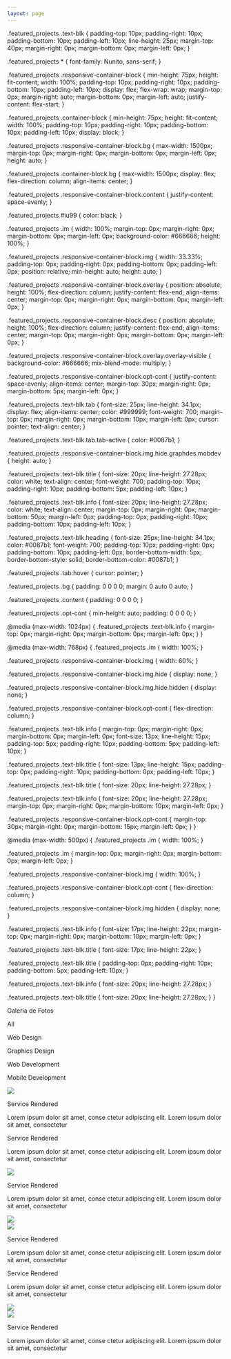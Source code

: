 ```yaml
---
layout: page
---
```


.featured_projects .text-blk {
  padding-top: 10px;
  padding-right: 10px;
  padding-bottom: 10px;
  padding-left: 10px;
  line-height: 25px;
  margin-top: 40px;
  margin-right: 0px;
  margin-bottom: 0px;
  margin-left: 0px;
}

.featured_projects * {
  font-family: Nunito, sans-serif;
}

.featured_projects .responsive-container-block {
  min-height: 75px;
  height: fit-content;
  width: 100%;
  padding-top: 10px;
  padding-right: 10px;
  padding-bottom: 10px;
  padding-left: 10px;
  display: flex;
  flex-wrap: wrap;
  margin-top: 0px;
  margin-right: auto;
  margin-bottom: 0px;
  margin-left: auto;
  justify-content: flex-start;
}

.featured_projects .container-block {
  min-height: 75px;
  height: fit-content;
  width: 100%;
  padding-top: 10px;
  padding-right: 10px;
  padding-bottom: 10px;
  padding-left: 10px;
  display: block;
}

.featured_projects .responsive-container-block.bg {
  max-width: 1500px;
  margin-top: 0px;
  margin-right: 0px;
  margin-bottom: 0px;
  margin-left: 0px;
  height: auto;
}

.featured_projects .container-block.bg {
  max-width: 1500px;
  display: flex;
  flex-direction: column;
  align-items: center;
}

.featured_projects .responsive-container-block.content {
  justify-content: space-evenly;
}

.featured_projects #iu99 {
  color: black;
}

.featured_projects .im {
  width: 100%;
  margin-top: 0px;
  margin-right: 0px;
  margin-bottom: 0px;
  margin-left: 0px;
  background-color: #666666;
  height: 100%;
}

.featured_projects .responsive-container-block.img {
  width: 33.33%;
  padding-top: 0px;
  padding-right: 0px;
  padding-bottom: 0px;
  padding-left: 0px;
  position: relative;
  min-height: auto;
  height: auto;
}

.featured_projects .responsive-container-block.overlay {
  position: absolute;
  height: 100%;
  flex-direction: column;
  justify-content: flex-end;
  align-items: center;
  margin-top: 0px;
  margin-right: 0px;
  margin-bottom: 0px;
  margin-left: 0px;
}

.featured_projects .responsive-container-block.desc {
  position: absolute;
  height: 100%;
  flex-direction: column;
  justify-content: flex-end;
  align-items: center;
  margin-top: 0px;
  margin-right: 0px;
  margin-bottom: 0px;
  margin-left: 0px;
}

.featured_projects .responsive-container-block.overlay.overlay-visible {
  background-color: #666666;
  mix-blend-mode: multiply;
}

.featured_projects .responsive-container-block.opt-cont {
  justify-content: space-evenly;
  align-items: center;
  margin-top: 30px;
  margin-right: 0px;
  margin-bottom: 5px;
  margin-left: 0px;
}

.featured_projects .text-blk.tab {
  font-size: 25px;
  line-height: 34.1px;
  display: flex;
  align-items: center;
  color: #999999;
  font-weight: 700;
  margin-top: 0px;
  margin-right: 0px;
  margin-bottom: 10px;
  margin-left: 0px;
  cursor: pointer;
  text-align: center;
}

.featured_projects .text-blk.tab.tab-active {
  color: #0087b1;
}

.featured_projects .responsive-container-block.img.hide.graphdes.mobdev {
  height: auto;
}

.featured_projects .text-blk.title {
  font-size: 20px;
  line-height: 27.28px;
  color: white;
  text-align: center;
  font-weight: 700;
  padding-top: 10px;
  padding-right: 10px;
  padding-bottom: 5px;
  padding-left: 10px;
}

.featured_projects .text-blk.info {
  font-size: 20px;
  line-height: 27.28px;
  color: white;
  text-align: center;
  margin-top: 0px;
  margin-right: 0px;
  margin-bottom: 50px;
  margin-left: 0px;
  padding-top: 0px;
  padding-right: 10px;
  padding-bottom: 10px;
  padding-left: 10px;
}

.featured_projects .text-blk.heading {
  font-size: 25px;
  line-height: 34.1px;
  color: #0087b1;
  font-weight: 700;
  padding-top: 10px;
  padding-right: 0px;
  padding-bottom: 10px;
  padding-left: 0px;
  border-bottom-width: 5px;
  border-bottom-style: solid;
  border-bottom-color: #0087b1;
}

.featured_projects .tab:hover {
  cursor: pointer;
}

.featured_projects .bg {
  padding: 0 0 0 0;
  margin: 0 auto 0 auto;
}

.featured_projects .content {
  padding: 0 0 0 0;
}

.featured_projects .opt-cont {
  min-height: auto;
  padding: 0 0 0 0;
}

@media (max-width: 1024px) {
  .featured_projects .text-blk.info {
    margin-top: 0px;
    margin-right: 0px;
    margin-bottom: 0px;
    margin-left: 0px;
  }
}

@media (max-width: 768px) {
  .featured_projects .im {
    width: 100%;
  }

  .featured_projects .responsive-container-block.img {
    width: 60%;
  }

  .featured_projects .responsive-container-block.img.hide {
    display: none;
  }

  .featured_projects .responsive-container-block.img.hide.hidden {
    display: none;
  }

  .featured_projects .responsive-container-block.opt-cont {
    flex-direction: column;
  }

  .featured_projects .text-blk.info {
    margin-top: 0px;
    margin-right: 0px;
    margin-bottom: 0px;
    margin-left: 0px;
    font-size: 13px;
    line-height: 15px;
    padding-top: 5px;
    padding-right: 10px;
    padding-bottom: 5px;
    padding-left: 10px;
  }

  .featured_projects .text-blk.title {
    font-size: 13px;
    line-height: 15px;
    padding-top: 0px;
    padding-right: 10px;
    padding-bottom: 0px;
    padding-left: 10px;
  }

  .featured_projects .text-blk.title {
    font-size: 20px;
    line-height: 27.28px;
  }

  .featured_projects .text-blk.info {
    font-size: 20px;
    line-height: 27.28px;
    margin-top: 0px;
    margin-right: 0px;
    margin-bottom: 10px;
    margin-left: 0px;
  }

  .featured_projects .responsive-container-block.opt-cont {
    margin-top: 30px;
    margin-right: 0px;
    margin-bottom: 15px;
    margin-left: 0px;
  }
}

@media (max-width: 500px) {
  .featured_projects .im {
    width: 100%;
  }

  .featured_projects .im {
    margin-top: 0px;
    margin-right: 0px;
    margin-bottom: 0px;
    margin-left: 0px;
  }

  .featured_projects .responsive-container-block.img {
    width: 100%;
  }

  .featured_projects .responsive-container-block.opt-cont {
    flex-direction: column;
  }

  .featured_projects .responsive-container-block.img.hidden {
    display: none;
  }

  .featured_projects .text-blk.info {
    font-size: 17px;
    line-height: 22px;
    margin-top: 0px;
    margin-right: 0px;
    margin-bottom: 10px;
    margin-left: 0px;
  }

  .featured_projects .text-blk.title {
    font-size: 17px;
    line-height: 22px;
  }

  .featured_projects .text-blk.title {
    padding-top: 0px;
    padding-right: 10px;
    padding-bottom: 5px;
    padding-left: 10px;
  }

  .featured_projects .text-blk.info {
    font-size: 20px;
    line-height: 27.28px;
  }

  .featured_projects .text-blk.title {
    font-size: 20px;
    line-height: 27.28px;
  }
}

<div class="featured_projects" unique-script-id="w-w-dm-id">
  <div class="container-block bg">
    <p class="text-blk heading">
      Galeria de Fotos
    </p>
    <div class="responsive-container-block opt-cont">
      <p class="text-blk tab tab-active" data-filter="all">
        All
      </p>
      <p class="text-blk tab" data-filter="webdes">
        Web Design
      </p>
      <p class="text-blk tab" data-filter="graphdes">
        Graphics Design
      </p>
      <p class="text-blk tab" data-filter="webdev">
        Web Development
      </p>
      <p class="text-blk tab" data-filter="mobdev">
        Mobile Development
      </p>
    </div>
    <div class="responsive-container-block content">
      <div class="responsive-container-block img webdes webdev">
        <img class="im image-block" src="/assets/img/Lab_foto5.png">
        <div class="responsive-container-block overlay">
        </div>
        <div class="responsive-container-block desc">
          <p class="text-blk title">
            Service Rendered
          </p>
          <p class="text-blk info">
            Lorem ipsum dolor sit amet, conse ctetur adipiscing elit. Lorem ipsum dolor sit amet, consectetur
          </p>
        </div>
      </div>
      <div class="responsive-container-block img webdes webdev">
        <div class="responsive-container-block overlay overlay-visible">
        </div>
        <div class="responsive-container-block desc">
          <p class="text-blk title">
            Service Rendered
          </p>
          <p class="text-blk info">
            Lorem ipsum dolor sit amet, conse ctetur adipiscing elit. Lorem ipsum dolor sit amet, consectetur
          </p>
        </div>
        <img class="im" src="/assets/img/Lab_foto5.png">
      </div>
      <div class="responsive-container-block img webdes webdev">
        <div class="responsive-container-block overlay">
        </div>
        <div class="responsive-container-block desc">
          <p class="text-blk title">
            Service Rendered
          </p>
          <p class="text-blk info">
            Lorem ipsum dolor sit amet, conse ctetur adipiscing elit. Lorem ipsum dolor sit amet, consectetur
          </p>
        </div>
        <img class="im" src="/assets/img/Lab_foto5.png">
      </div>
      <div class="responsive-container-block img graphdes mobdev">
        <img class="im" src="/assets/img/Lab_foto5.png">
        <div class="responsive-container-block overlay">
        </div>
        <div class="responsive-container-block desc">
          <p class="text-blk title">
            Service Rendered
          </p>
          <p class="text-blk info">
            Lorem ipsum dolor sit amet, conse ctetur adipiscing elit. Lorem ipsum dolor sit amet, consectetur
          </p>
        </div>
      </div>
      <div class="responsive-container-block img graphdes mobdev">
        <div class="responsive-container-block overlay">
        </div>
        <div class="responsive-container-block desc">
          <p class="text-blk title">
            Service Rendered
          </p>
          <p class="text-blk info">
            Lorem ipsum dolor sit amet, conse ctetur adipiscing elit. Lorem ipsum dolor sit amet, consectetur
          </p>
        </div>
        <img class="im" src="/assets/img/Lab_foto5.png">
      </div>
      <div class="responsive-container-block img graphdes mobdev">
        <img class="im" src="/assets/img/Lab_foto5.png">
        <div class="responsive-container-block overlay">
        </div>
        <div class="responsive-container-block desc">
          <p class="text-blk title">
            Service Rendered
          </p>
          <p class="text-blk info">
            Lorem ipsum dolor sit amet, conse ctetur adipiscing elit. Lorem ipsum dolor sit amet, consectetur
          </p>
        </div>
      </div>
    </div>
  </div>
</div>
